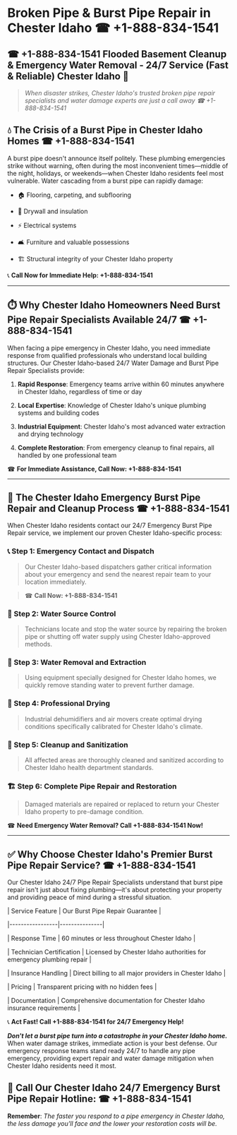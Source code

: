 # Broken Pipe & Burst Pipe Repair in Chester Idaho ☎ +1-888-834-1541  
## ☎ +1-888-834-1541 Flooded Basement Cleanup & Emergency Water Removal - 24/7 Service (Fast & Reliable) Chester Idaho 🚨  

> *When disaster strikes, Chester Idaho's trusted broken pipe repair specialists and water damage experts are just a call away ☎ +1-888-834-1541*  

## 💧 The Crisis of a Burst Pipe in Chester Idaho Homes ☎ +1-888-834-1541  

A burst pipe doesn't announce itself politely. These plumbing emergencies strike without warning, often during the most inconvenient times—middle of the night, holidays, or weekends—when Chester Idaho residents feel most vulnerable. Water cascading from a burst pipe can rapidly damage:  

* 🏠 Flooring, carpeting, and subflooring  
* 🧱 Drywall and insulation  
* ⚡ Electrical systems  
* 🛋️ Furniture and valuable possessions  
* 🏗️ Structural integrity of your Chester Idaho property  

📞 **Call Now for Immediate Help: +1-888-834-1541**  

---  

## ⏱️ Why Chester Idaho Homeowners Need Burst Pipe Repair Specialists Available 24/7 ☎ +1-888-834-1541  

When facing a pipe emergency in Chester Idaho, you need immediate response from qualified professionals who understand local building structures. Our Chester Idaho-based 24/7 Water Damage and Burst Pipe Repair Specialists provide:  

1. **Rapid Response**: Emergency teams arrive within 60 minutes anywhere in Chester Idaho, regardless of time or day  
2. **Local Expertise**: Knowledge of Chester Idaho's unique plumbing systems and building codes  
3. **Industrial Equipment**: Chester Idaho's most advanced water extraction and drying technology  
4. **Complete Restoration**: From emergency cleanup to final repairs, all handled by one professional team  

☎ **For Immediate Assistance, Call Now: +1-888-834-1541**  

---  

## 🔧 The Chester Idaho Emergency Burst Pipe Repair and Cleanup Process ☎ +1-888-834-1541  

When Chester Idaho residents contact our 24/7 Emergency Burst Pipe Repair service, we implement our proven Chester Idaho-specific process:  

### 📞 Step 1: Emergency Contact and Dispatch  
> Our Chester Idaho-based dispatchers gather critical information about your emergency and send the nearest repair team to your location immediately.  
> ☎ **Call Now: +1-888-834-1541**  

### 🚿 Step 2: Water Source Control  
> Technicians locate and stop the water source by repairing the broken pipe or shutting off water supply using Chester Idaho-approved methods.  

### 🌊 Step 3: Water Removal and Extraction  
> Using equipment specially designed for Chester Idaho homes, we quickly remove standing water to prevent further damage.  

### 💨 Step 4: Professional Drying  
> Industrial dehumidifiers and air movers create optimal drying conditions specifically calibrated for Chester Idaho's climate.  

### 🧼 Step 5: Cleanup and Sanitization  
> All affected areas are thoroughly cleaned and sanitized according to Chester Idaho health department standards.  

### 🏗️ Step 6: Complete Pipe Repair and Restoration  
> Damaged materials are repaired or replaced to return your Chester Idaho property to pre-damage condition.  

☎ **Need Emergency Water Removal? Call +1-888-834-1541 Now!**  

---  

## ✅ Why Choose Chester Idaho's Premier Burst Pipe Repair Service? ☎ +1-888-834-1541  

Our Chester Idaho 24/7 Pipe Repair Specialists understand that burst pipe repair isn't just about fixing plumbing—it's about protecting your property and providing peace of mind during a stressful situation.  

| Service Feature | Our Burst Pipe Repair Guarantee |  
|-----------------|---------------|  
| Response Time | 60 minutes or less throughout Chester Idaho |  
| Technician Certification | Licensed by Chester Idaho authorities for emergency plumbing repair |  
| Insurance Handling | Direct billing to all major providers in Chester Idaho |  
| Pricing | Transparent pricing with no hidden fees |  
| Documentation | Comprehensive documentation for Chester Idaho insurance requirements |  

📞 **Act Fast! Call +1-888-834-1541 for 24/7 Emergency Help!**  

***Don't let a burst pipe turn into a catastrophe in your Chester Idaho home.*** When water damage strikes, immediate action is your best defense. Our emergency response teams stand ready 24/7 to handle any pipe emergency, providing expert repair and water damage mitigation when Chester Idaho residents need it most.  

## 📱 Call Our Chester Idaho 24/7 Emergency Burst Pipe Repair Hotline: ☎ +1-888-834-1541  

**Remember**: *The faster you respond to a pipe emergency in Chester Idaho, the less damage you'll face and the lower your restoration costs will be.*